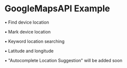 # GoogleMapsAPI Example

• Find device location

• Mark device location

• Keyword location searching

• Latitude and longitude

• "Autocomplete Location Suggestion" will be added soon
